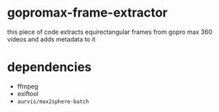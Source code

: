 # gopromax-frame-extractor
this piece of code extracts equirectangular frames from gopro max 360 videos and adds metadata to it

# dependencies
- ffmpeg
- exiftool
- `aurvis/max2sphere-batch`

